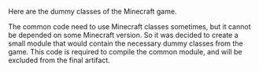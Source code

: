 Here are the dummy classes of the Minecraft game.

The common code need to use Minecraft classes sometimes, but it cannot be depended on some Minecraft version. So it was 
decided to create a small module that would contain the necessary dummy classes from the game. 
This code is required to compile the common module, and will be excluded from the final artifact.